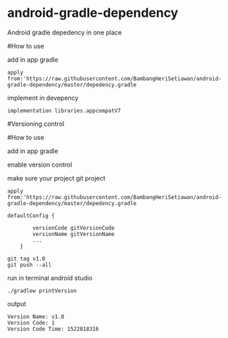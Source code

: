# android-gradle-dependency
Android gradle depedency in one place

#How to use

add in app gradle
```
apply from:'https://raw.githubusercontent.com/BambangHeriSetiawan/android-gradle-dependency/master/depedency.gradle
```

implement in devepency
```
implementation libraries.appcompatV7
```

#Versioning control

#How to use

add in app gradle

enable version control 

make sure your project git project


```
apply from:'https://raw.githubusercontent.com/BambangHeriSetiawan/android-gradle-dependency/master/depedency.gradle
```
```
defaultConfig {
        
        versionCode gitVersionCode
        versionName gitVersionName
        ...
    }
```
```
git tag v1.0
git push --all
```

run in terminal android studio
```
./gradlew printVersion
```
output 
```
Version Name: v1.0
Version Code: 1
Version Code Time: 1522818316
```
